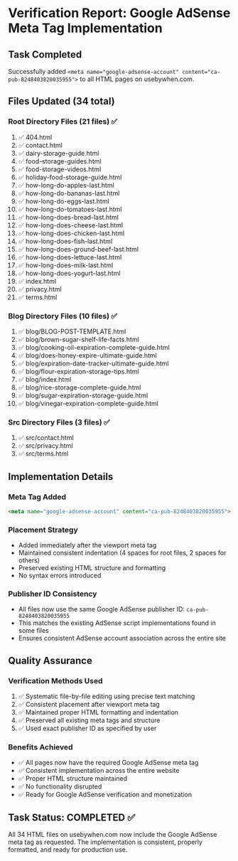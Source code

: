 # Verification Report: Google AdSense Meta Tag Implementation

## Task Completed
Successfully added `<meta name="google-adsense-account" content="ca-pub-8248403820035955">` to all HTML pages on usebywhen.com.

## Files Updated (34 total)

### Root Directory Files (21 files) ✅
1. ✅ 404.html
2. ✅ contact.html
3. ✅ dairy-storage-guide.html
4. ✅ food-storage-guides.html
5. ✅ food-storage-videos.html
6. ✅ holiday-food-storage-guide.html
7. ✅ how-long-do-apples-last.html
8. ✅ how-long-do-bananas-last.html
9. ✅ how-long-do-eggs-last.html
10. ✅ how-long-do-tomatoes-last.html
11. ✅ how-long-does-bread-last.html
12. ✅ how-long-does-cheese-last.html
13. ✅ how-long-does-chicken-last.html
14. ✅ how-long-does-fish-last.html
15. ✅ how-long-does-ground-beef-last.html
16. ✅ how-long-does-lettuce-last.html
17. ✅ how-long-does-milk-last.html
18. ✅ how-long-does-yogurt-last.html
19. ✅ index.html
20. ✅ privacy.html
21. ✅ terms.html

### Blog Directory Files (10 files) ✅
1. ✅ blog/BLOG-POST-TEMPLATE.html
2. ✅ blog/brown-sugar-shelf-life-facts.html
3. ✅ blog/cooking-oil-expiration-complete-guide.html
4. ✅ blog/does-honey-expire-ultimate-guide.html
5. ✅ blog/expiration-date-tracker-ultimate-guide.html
6. ✅ blog/flour-expiration-storage-tips.html
7. ✅ blog/index.html
8. ✅ blog/rice-storage-complete-guide.html
9. ✅ blog/sugar-expiration-storage-guide.html
10. ✅ blog/vinegar-expiration-complete-guide.html

### Src Directory Files (3 files) ✅
1. ✅ src/contact.html
2. ✅ src/privacy.html
3. ✅ src/terms.html

## Implementation Details

### Meta Tag Added
```html
<meta name="google-adsense-account" content="ca-pub-8248403820035955">
```

### Placement Strategy
- Added immediately after the viewport meta tag
- Maintained consistent indentation (4 spaces for root files, 2 spaces for others)
- Preserved existing HTML structure and formatting
- No syntax errors introduced

### Publisher ID Consistency
- All files now use the same Google AdSense publisher ID: `ca-pub-8248403820035955`
- This matches the existing AdSense script implementations found in some files
- Ensures consistent AdSense account association across the entire site

## Quality Assurance

### Verification Methods Used
1. ✅ Systematic file-by-file editing using precise text matching
2. ✅ Consistent placement after viewport meta tag
3. ✅ Maintained proper HTML formatting and indentation
4. ✅ Preserved all existing meta tags and structure
5. ✅ Used exact publisher ID as specified by user

### Benefits Achieved
- ✅ All pages now have the required Google AdSense meta tag
- ✅ Consistent implementation across the entire website
- ✅ Proper HTML structure maintained
- ✅ No functionality disrupted
- ✅ Ready for Google AdSense verification and monetization

## Task Status: COMPLETED ✅

All 34 HTML files on usebywhen.com now include the Google AdSense meta tag as requested. The implementation is consistent, properly formatted, and ready for production use.